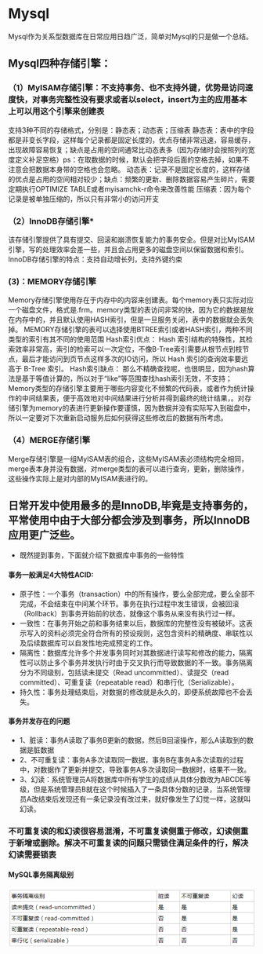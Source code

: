 # Mysql
Mysql作为关系型数据库在日常应用日趋广泛，简单对Mysql的只是做一个总结。
## Mysql四种存储引擎：
### （1）MyISAM存储引擎：不支持事务、也不支持外键，优势是访问速度快，对事务完整性没有要求或者以select，insert为主的应用基本上可以用这个引擎来创建表
支持3种不同的存储格式，分别是：静态表；动态表；压缩表
静态表：表中的字段都是非变长字段，这样每个记录都是固定长度的，优点存储非常迅速，容易缓存，出现故障容易恢复；缺点是占用的空间通常比动态表多（因为存储时会按照列的宽度定义补足空格）ps：在取数据的时候，默认会把字段后面的空格去掉，如果不注意会把数据本身带的空格也会忽略。
动态表：记录不是固定长度的，这样存储的优点是占用的空间相对较少；缺点：频繁的更新、删除数据容易产生碎片，需要定期执行OPTIMIZE TABLE或者myisamchk-r命令来改善性能
压缩表：因为每个记录是被单独压缩的，所以只有非常小的访问开支
### （2）InnoDB存储引擎*
该存储引擎提供了具有提交、回滚和崩溃恢复能力的事务安全。但是对比MyISAM引擎，写的处理效率会差一些，并且会占用更多的磁盘空间以保留数据和索引。 
InnoDB存储引擎的特点：支持自动增长列，支持外键约束
### (3)：MEMORY存储引擎
Memory存储引擎使用存在于内存中的内容来创建表。每个memory表只实际对应一个磁盘文件，格式是.frm。memory类型的表访问非常的快，因为它的数据是放在内存中的，并且默认使用HASH索引，但是一旦服务关闭，表中的数据就会丢失掉。 
MEMORY存储引擎的表可以选择使用BTREE索引或者HASH索引，两种不同类型的索引有其不同的使用范围
Hash索引优点： 
Hash 索引结构的特殊性，其检索效率非常高，索引的检索可以一次定位，不像B-Tree索引需要从根节点到枝节点，最后才能访问到页节点这样多次的IO访问，所以 Hash 索引的查询效率要远高于 B-Tree 索引。 
Hash索引缺点： 那么不精确查找呢，也很明显，因为hash算法是基于等值计算的，所以对于“like”等范围查找hash索引无效，不支持；
Memory类型的存储引擎主要用于哪些内容变化不频繁的代码表，或者作为统计操作的中间结果表，便于高效地对中间结果进行分析并得到最终的统计结果，。对存储引擎为memory的表进行更新操作要谨慎，因为数据并没有实际写入到磁盘中，所以一定要对下次重新启动服务后如何获得这些修改后的数据有所考虑。
### （4）MERGE存储引擎
Merge存储引擎是一组MyISAM表的组合，这些MyISAM表必须结构完全相同，merge表本身并没有数据，对merge类型的表可以进行查询，更新，删除操作，这些操作实际上是对内部的MyISAM表进行的。
## 日常开发中使用最多的是InnoDB,毕竟是支持事务的，平常使用中由于大部分都会涉及到事务，所以InnoDB应用更广泛些。
* 既然提到事务，下面就介绍下数据库中事务的一些特性
#### 事务一般满足4大特性ACID:
* 原子性：一个事务（transaction）中的所有操作，要么全部完成，要么全部不完成，不会结束在中间某个环节。事务在执行过程中发生错误，会被回滚（Rollback）到事务开始前的状态，就像这个事务从来没有执行过一样。
* 一致性：在事务开始之前和事务结束以后，数据库的完整性没有被破坏。这表示写入的资料必须完全符合所有的预设规则，这包含资料的精确度、串联性以及后续数据库可以自发性地完成预定的工作。
* 隔离性：数据库允许多个并发事务同时对其数据进行读写和修改的能力，隔离性可以防止多个事务并发执行时由于交叉执行而导致数据的不一致。事务隔离分为不同级别，包括读未提交（Read uncommitted）、读提交（read committed）、可重复读（repeatable read）和串行化（Serializable）。
* 持久性：事务处理结束后，对数据的修改就是永久的，即便系统故障也不会丢失。
#### 事务并发存在的问题
* 1、脏读：事务A读取了事务B更新的数据，然后B回滚操作，那么A读取到的数据是脏数据
* 2、不可重复读：事务A多次读取同一数据，事务B在事务A多次读取的过程中，对数据作了更新并提交，导致事务A多次读取同一数据时，结果不一致。
* 3、幻读：系统管理员A将数据库中所有学生的成绩从具体分数改为ABCDE等级，但是系统管理员B就在这个时候插入了一条具体分数的记录，当系统管理员A改结束后发现还有一条记录没有改过来，就好像发生了幻觉一样，这就叫幻读。
### 不可重复读的和幻读很容易混淆，不可重复读侧重于修改，幻读侧重于新增或删除。解决不可重复读的问题只需锁住满足条件的行，解决幻读需要锁表
#### MySQL事务隔离级别
![](https://github.com/tunrijituan/Mysql-/blob/master/TIM%E5%9B%BE%E7%89%8720180527191835.png)
 

 

 

 

 
